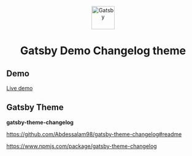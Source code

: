 <p align="center">
  <a href="https://www.gatsbyjs.org">
    <img alt="Gatsby" src="https://www.gatsbyjs.org/monogram.svg" width="60" />
  </a>
</p>
<h1 align="center">
 Gatsby Demo Changelog theme
</h1>

## Demo

[Live demo](https://gatsby-demo-changelog.netlify.com/)

## Gatsby Theme

**gatsby-theme-changelog**

https://github.com/Abdessalam98/gatsby-theme-changelog#readme

https://www.npmjs.com/package/gatsby-theme-changelog
